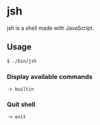 # jsh
jsh is a shell made with JavaScript.

## Usage
```sh
$ ./bin/jsh
```

### Display available commands
```
-> builtin
```

### Quit shell
```
-> exit
```
